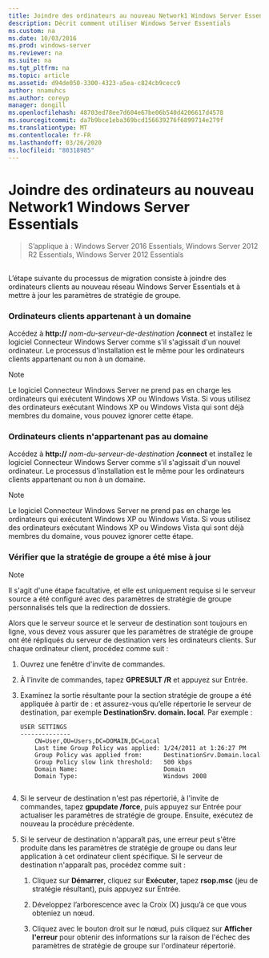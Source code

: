 ```yaml
---
title: Joindre des ordinateurs au nouveau Network1 Windows Server Essentials
description: Décrit comment utiliser Windows Server Essentials
ms.custom: na
ms.date: 10/03/2016
ms.prod: windows-server
ms.reviewer: na
ms.suite: na
ms.tgt_pltfrm: na
ms.topic: article
ms.assetid: d94de050-3300-4323-a5ea-c824cb9cecc9
author: nnamuhcs
ms.author: coreyp
manager: dongill
ms.openlocfilehash: 48703ed78ee7d604e67be06b540d4206617d4578
ms.sourcegitcommit: da7b9bce1eba369bcd156639276f6899714e279f
ms.translationtype: MT
ms.contentlocale: fr-FR
ms.lasthandoff: 03/26/2020
ms.locfileid: "80318985"
---
```

# <a name="join-computers-to-the-new-windows-server-essentials-network1"></a>Joindre des ordinateurs au nouveau Network1 Windows Server Essentials

>S’applique à : Windows Server 2016 Essentials, Windows Server 2012 R2 Essentials, Windows Server 2012 Essentials

##  <a name="BKMK_JoinComputers"></a>   
 L’étape suivante du processus de migration consiste à joindre des ordinateurs clients au nouveau réseau Windows Server Essentials et à mettre à jour les paramètres de stratégie de groupe.  
  
### <a name="domain-joined-client-computers"></a>Ordinateurs clients appartenant à un domaine  
 Accédez à **http://** <em>nom-du-serveur-de-destination</em> **/connect** et installez le logiciel Connecteur Windows Server comme s'il s'agissait d'un nouvel ordinateur. Le processus d'installation est le même pour les ordinateurs clients appartenant ou non à un domaine.  
  
> [!NOTE]
>  Le logiciel Connecteur Windows Server ne prend pas en charge les ordinateurs qui exécutent Windows XP ou Windows Vista. Si vous utilisez des ordinateurs exécutant Windows XP ou Windows Vista qui sont déjà membres du domaine, vous pouvez ignorer cette étape.  
  
### <a name="non-domain-joined-client-computers"></a>Ordinateurs clients n'appartenant pas au domaine  
 Accédez à **http://** <em>nom-du-serveur-de-destination</em> **/connect** et installez le logiciel Connecteur Windows Server comme s'il s'agissait d'un nouvel ordinateur. Le processus d'installation est le même pour les ordinateurs clients appartenant ou non à un domaine.  
  
> [!NOTE]
>  Le logiciel Connecteur Windows Server ne prend pas en charge les ordinateurs qui exécutent Windows XP ou Windows Vista. Si vous utilisez des ordinateurs exécutant Windows XP ou Windows Vista qui sont déjà membres du domaine, vous pouvez ignorer cette étape.  
  
### <a name="ensure-that-group-policy-has-updated"></a>Vérifier que la stratégie de groupe a été mise à jour  
  
> [!NOTE]
>  Il s'agit d'une étape facultative, et elle est uniquement requise si le serveur source a été configuré avec des paramètres de stratégie de groupe personnalisés tels que la redirection de dossiers.  
  
 Alors que le serveur source et le serveur de destination sont toujours en ligne, vous devez vous assurer que les paramètres de stratégie de groupe ont été répliqués du serveur de destination vers les ordinateurs clients. Sur chaque ordinateur client, procédez comme suit :  
  
1.  Ouvrez une fenêtre d'invite de commandes.  
  
2.  À l'invite de commandes, tapez **GPRESULT /R** et appuyez sur Entrée.  
  
3.  Examinez la sortie résultante pour la section stratégie de groupe a été appliquée à partir de : et assurez-vous qu’elle répertorie le serveur de destination, par exemple **DestinationSrv. domain. local**. Par exemple :  
  
    ```  
    USER SETTINGS  
    --------------  
        CN=User,OU=Users,DC=DOMAIN,DC=Local  
        Last time Group Policy was applied: 1/24/2011 at 1:26:27 PM  
        Group Policy was applied from:      DestinationSrv.Domain.local  
        Group Policy slow link threshold:   500 kbps  
        Domain Name:                        Domain  
        Domain Type:                        Windows 2008  
  
    ```  
  
4.  Si le serveur de destination n'est pas répertorié, à l'invite de commandes, tapez **gpupdate /force**, puis appuyez sur Entrée pour actualiser les paramètres de stratégie de groupe. Ensuite, exécutez de nouveau la procédure précédente.  
  
5.  Si le serveur de destination n'apparaît pas, une erreur peut s'être produite dans les paramètres de stratégie de groupe ou dans leur application à cet ordinateur client spécifique. Si le serveur de destination n'apparaît pas, procédez comme suit :  
  
    1.  Cliquez sur **Démarrer**, cliquez sur **Exécuter**, tapez **rsop.msc** (jeu de stratégie résultant), puis appuyez sur Entrée.  
  
    2.  Développez l’arborescence avec la Croix (X) jusqu’à ce que vous obteniez un nœud.  
  
    3.  Cliquez avec le bouton droit sur le nœud, puis cliquez sur **Afficher l'erreur** pour obtenir des informations sur la raison de l'échec des paramètres de stratégie de groupe sur l'ordinateur répertorié.
